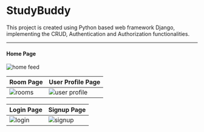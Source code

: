 # StudyBuddy
This project is created using Python based web framework Django, implementing the CRUD, Authentication and Authorization functionalities.
<hr>
<h4>Home Page</h4>

![home feed](https://github.com/Vikuuu/StudyBuddy/assets/125040659/c285736a-b128-4b4f-952e-b4de0a3efd11)

| Room Page     | User Profile Page |
| ------------- | ------------- |
| ![rooms](https://github.com/Vikuuu/StudyBuddy/assets/125040659/608871f1-4ba2-40fe-9acc-c391ccf79234)|![user profile](https://github.com/Vikuuu/StudyBuddy/assets/125040659/0706cba5-b232-4679-a003-7879022f87a6)|

| Login Page    | Signup Page   |
| ------------- | ------------- |
| ![login](https://github.com/Vikuuu/StudyBuddy/assets/125040659/cad10184-7730-4185-b69d-27676672f075)| ![signup](https://github.com/Vikuuu/StudyBuddy/assets/125040659/a5cbd9de-4f8b-49a4-9f36-9f9433fbf7ff)|
